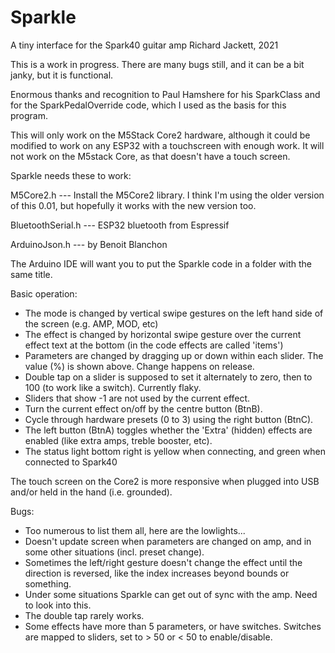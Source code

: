 # Sparkle
A tiny interface for the Spark40 guitar amp
Richard Jackett, 2021

This is a work in progress.  There are many bugs still, and it can be a bit janky, but it is functional.

Enormous thanks and recognition to Paul Hamshere for his SparkClass and for the SparkPedalOverride code, which I used as the basis for this program.

This will only work on the M5Stack Core2 hardware, although it could be modified to work on any ESP32 with a touchscreen with enough work.  It will not work on the M5stack Core, as that doesn't have a touch screen.

Sparkle needs these to work:

M5Core2.h --- Install the M5Core2 library. I think I'm using the older version of this 0.01, but hopefully it works with the new version too.

BluetoothSerial.h --- ESP32 bluetooth from Espressif

ArduinoJson.h --- by Benoit Blanchon

The Arduino IDE will want you to put the Sparkle code in a folder with the same title.

Basic operation:
* The mode is changed by vertical swipe gestures on the left hand side of the screen (e.g. AMP, MOD, etc)
* The effect is changed by horizontal swipe gesture over the current effect text at the bottom (in the code effects are called 'items')
* Parameters are changed by dragging up or down within each slider. The value (%) is shown above. Change happens on release.
* Double tap on a slider is supposed to set it alternately to zero, then to 100 (to work like a switch). Currently flaky.
* Sliders that show -1 are not used by the current effect.
* Turn the current effect on/off by the centre button (BtnB).
* Cycle through hardware presets (0 to 3) using the right button (BtnC).
* The left button (BtnA) toggles whether the 'Extra' (hidden) effects are enabled (like extra amps, treble booster, etc).
* The status light bottom right is yellow when connecting, and green when connected to Spark40

The touch screen on the Core2 is more responsive when plugged into USB and/or held in the hand (i.e. grounded).

Bugs:
* Too numerous to list them all, here are the lowlights...
* Doesn't update screen when parameters are changed on amp, and in some other situations (incl. preset change).
* Sometimes the left/right gesture doesn't change the effect until the direction is reversed, like the index increases beyond bounds or something.
* Under some situations Sparkle can get out of sync with the amp. Need to look into this.
* The double tap rarely works.
* Some effects have more than 5 parameters, or have switches. Switches are mapped to sliders, set to > 50 or < 50 to enable/disable.

